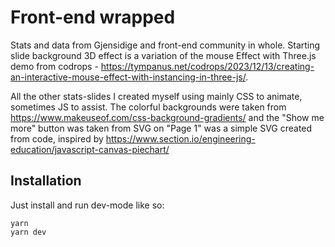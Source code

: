 # Front-end wrapped

Stats and data from Gjensidige and front-end community in whole. Starting slide background 3D effect is a variation of the mouse Effect with Three.js demo from codrops - https://tympanus.net/codrops/2023/12/13/creating-an-interactive-mouse-effect-with-instancing-in-three-js/.

All the other stats-slides I created myself using mainly CSS to animate, sometimes JS to assist. The colorful backgrounds were taken from https://www.makeuseof.com/css-background-gradients/ and the "Show me more" button was taken from 
SVG on "Page 1" was a simple SVG created from code, inspired by https://www.section.io/engineering-education/javascript-canvas-piechart/

## Installation

Just install and run dev-mode like so:

```
yarn
yarn dev
```
